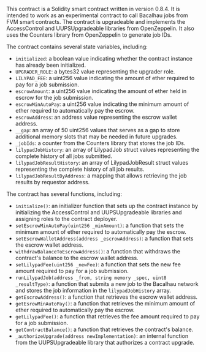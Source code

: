 This contract is a Solidity smart contract written in version 0.8.4. It is intended to work as an experimental contract to call Bacalhau jobs from FVM smart contracts. The contract is upgradeable and implements the AccessControl and UUPSUpgradeable libraries from OpenZeppelin. It also uses the Counters library from OpenZeppelin to generate job IDs.

The contract contains several state variables, including:

- `initialized`: a boolean value indicating whether the contract instance has already been initialized.
- `UPGRADER_ROLE`: a bytes32 value representing the upgrader role.
- `LILYPAD_FEE`: a uint256 value indicating the amount of ether required to pay for a job submission.
- `escrowAmount`: a uint256 value indicating the amount of ether held in escrow for the job submission.
- `escrowMinAutoPay`: a uint256 value indicating the minimum amount of ether required to automatically pay the escrow.
- `escrowAddress`: an address value representing the escrow wallet address.
- `__gap`: an array of 50 uint256 values that serves as a gap to store additional memory slots that may be needed in future upgrades.
- `_jobIds`: a counter from the Counters library that stores the job IDs.
- `lilypadJobHistory`: an array of LilypadJob struct values representing the complete history of all jobs submitted.
- `lilypadJobResultHistory`: an array of LilypadJobResult struct values representing the complete history of all job results.
- `lilypadJobResultByAddress`: a mapping that allows retrieving the job results by requestor address.

The contract has several functions, including:

- `initialize()`: an initializer function that sets up the contract instance by initializing the AccessControl and UUPSUpgradeable libraries and assigning roles to the contract deployer.
- `setEscrowMinAutoPay(uint256 _minAmount)`: a function that sets the minimum amount of ether required to automatically pay the escrow.
- `setEscrowWalletAddress(address _escrowAddress)`: a function that sets the escrow wallet address.
- `withdrawBalanceToEscrowAddress()`: a function that withdraws the contract's balance to the escrow wallet address.
- `setLilypadFee(uint256 _newFee)`: a function that sets the new fee amount required to pay for a job submission.
- `runLilypadJob(address _from, string memory _spec, uint8 _resultType)`: a function that submits a new job to the Bacalhau network and stores the job information in the `lilypadJobHistory` array.
- `getEscrowAddress()`: a function that retrieves the escrow wallet address.
- `getEsrowMinAutoPay()`: a function that retrieves the minimum amount of ether required to automatically pay the escrow.
- `getLilypadFee()`: a function that retrieves the fee amount required to pay for a job submission.
- `getContractBalance()`: a function that retrieves the contract's balance.
- `_authorizeUpgrade(address newImplementation)`: an internal function from the UUPSUpgradeable library that authorizes a contract upgrade.
